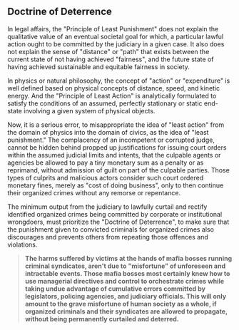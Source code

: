 ## Doctrine of Deterrence

In legal affairs, the "Principle of Least Punishment" does not explain the qualitative value of an eventual societal goal for which, a particular lawful action ought to be committed by the judiciary in a given case. It also does not explain the sense of "distance" or "path" that exists between the current state of not having achieved "fairness", and the future state of having achieved sustainable and equitable fairness in society. 

In physics or natural philosophy, the concept of "action" or "expenditure" is well defined based on physical concepts of distance, speed, and kinetic energy. And the "Principle of Least Action" is analytically formulated to satisfy the conditions of an assumed, perfectly stationary or static end-state involving a given system of physical objects. 

Now, it is a serious error, to misappropriate the idea of "least action" from the domain of physics into the domain of civics, as the idea of "least punishment." The complacency of an incompetent or corrupted judge, cannot be hidden behind propped up justifications for issuing court orders within the assumed judicial limits and intents, that the culpable agents or agencies be allowed to pay a tiny monetary sum as a penalty or as reprimand, without admission of guilt on part of the culpable parties. Those types of culprits and malicious actors consider such court ordered monetary fines, merely as "cost of doing business", only to then continue their organized crimes without any remorse or repentance. 

The minimum output from the judiciary to lawfully curtail and rectify identified organized crimes being committed by corporate or institutional wrongdoers, must prioritize the "Doctrine of Deterrence", to make sure that the punishment given to convicted criminals for organized crimes also discourages and prevents others from repeating those offences and violations. 

>**The harms suffered by victims at the hands of mafia bosses running criminal syndicates, aren't due to "misfortune" of unforeseen and intractable events. Those mafia bosses most certainly knew how to use managerial directives and control to orchestrate crimes while taking undue advantage of cumulative errors committed by legislators, policing agencies, and judiciary officials. This will only amount to the grave misfortune of human society as a whole, if organized criminals and their syndicates are allowed to propagate, without being permanently curtailed and deterred.**